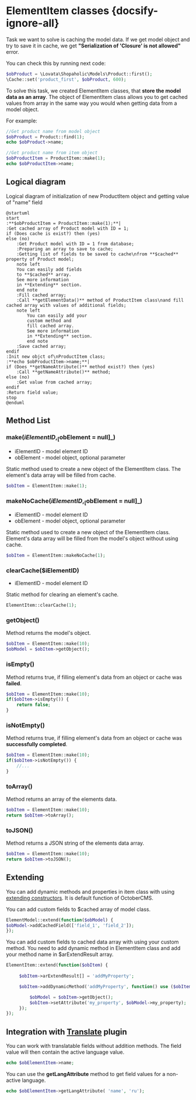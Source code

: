 # ElementItem classes {docsify-ignore-all}

Task we want to solve is caching the model data.
If we get model object and try to save it in cache, we get **"Serialization of 'Closure' is not allowed"** error.

You can check this by running next code:
```php
$obProduct = \Lovata\Shopaholic\Models\Product::first();
\Cache::set('product_first', $obProduct, 600);
```

To solve this task, we created ElementItem classes, that **store the model data as an array**.
The object of ElementItem class allows you to get cached values from array in the same way you would when getting data from a model object.

For example:
```php
//Get product name from model object
$obProduct = Product::find(1);
echo $obProduct->name;

//Get product name from item object
$obProductItem = ProductItem::make(1);
echo $obProductItem->name;
```

## Logical diagram

Logical diagram of initialization of new ProductItem object and getting value of "name" field

```plantuml
@startuml
start
:**$obProductItem = ProductItem::make(1);**|
:Get cached array of Product model with ID = 1;
if (Does cache is exist?) then (yes)
else (no)
    :Get Product model with ID = 1 from database;
    :Preparing an array to save to cache;
    :Getting list of fields to be saved to cache\nfrom **$cached** property of Product model;
    note left
    You can easily add fields
    to **$cached** array.
    See more information
    in **Extending** section.
    end note
    :Fill cached array;
    :Call **getElementData()** method of ProductItem class\nand fill cached array with values of additional fields;
    note left
        You can easily add your
        custom method and
        fill cached array.
        See more information
        in **Extending** section.
        end note
    :Save cached array;
endif
:Init new objct of\nProductItem class;
:**echo $obProductItem->name;**|
if (Does **getNameAttribute()** method exist?) then (yes)
    :Call **getNameAttribute()** method;
else (no)
    :Get value from cached array; 
endif
:Return field value;
stop
@enduml
```

## Method List
### make($iElementID, _[$obElement = null]_)
* iElementID - model element ID
* obElement - model object, optional parameter

Static method used to create a new object of the ElementItem class. The element's data array will be filled from cache.
```php
$obItem = ElementItem::make(1);
```

### makeNoCache($iElementID, _[$obElement = null]_)
  * iElementID - model element ID
  * obElement - model object, optional parameter

Static method used to create a new object of the ElementItem class.
Element's data array will be filled from the model's object without using cache.
```php
$obItem = ElementItem::makeNoCache(1);
``` 

### clearCache($iElementID)
  * iElementID - model element ID

Static method for clearing an element's cache.
```php
ElementItem::clearCache(1);
```

### getObject()

Method returns the model's object.
```php
$obItem = ElementItem::make(10);
$obModel = $obItem->getObject();
```

### isEmpty()

Method returns true, if  filling element's data from an object or cache was **failed**.
```php
$obItem = ElementItem::make(10);
if($obItem->isEmpty()) {
    return false;
}
```

### isNotEmpty()

Method returns true, if  filling element's data from an object or cache was **successfully completed**.
```php
$obItem = ElementItem::make(10);
if($obItem->isNotEmpty()) {
    //...
}
```

### toArray()

Method returns an array of the elements data.
```php
$obItem = ElementItem::make(10);
return $obItem->toArray();
```

### toJSON()

Method returns a JSON string of the elements data array.
```php
$obItem = ElementItem::make(10);
return $obItem->toJSON();
```

## Extending

You can add dynamic methods and properties in item class with using [extending constructors](http://octobercms.com/docs/services/behaviors#constructor-extension).
It is default function of OctoberCMS.

You can add custom fields to $cached array of model class.
```php
ElementModel::extend(function($obModel) {
$obModel->addCachedField(['field_1', 'field_2']);
});
```

You can add custom fields to cached data array with using your custom method.
You need to add dynamic method in ElementItem class and add your method name in $arExtendResult array.
```php
ElementItem::extend(function($obItem) {
 
     $obItem->arExtendResult[] = 'addMyProperty';

     $obItem->addDynamicMethod('addMyProperty', function() use ($obItem) {

         $obModel = $obItem->getObject();
         $obItem->setAttribute('my_property', $obModel->my_property);
     });
});
```

## Integration with [Translate](http://octobercms.com/plugin/rainlab-translate) plugin

You can work with translatable fields without addition methods. The field value will then contain the active language value.
```php
echo $obElementItem->name;
```
You can use the **getLangAttribute** method to get field values for a non-active language.
```php
echo $obElementItem->getLangAttribute( 'name', 'ru');
```